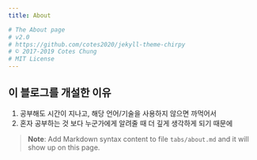 ```yaml
---
title: About

# The About page
# v2.0
# https://github.com/cotes2020/jekyll-theme-chirpy
# © 2017-2019 Cotes Chung
# MIT License
---
```

## 이 블로그를 개설한 이유
1. 공부해도 시간이 지나고, 해당 언어/기술을 사용하지 않으면 까먹어서
2. 혼자 공부하는 것 보다 누군가에게 알려줄 때 더 깊게 생각하게 되기 때문에


> **Note**: Add Markdown syntax content to file `tabs/about.md` and it will show up on this page.